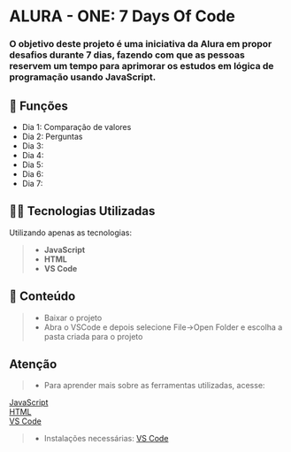 <h1>ALURA - ONE: 7 Days Of Code</h1>

<h3>O objetivo deste projeto é uma iniciativa da Alura em propor desafios durante 7 dias, fazendo com que as pessoas reservem um tempo para aprimorar os estudos em lógica de programação usando JavaScript.</h3>

## 🔧 Funções

- Dia 1: Comparação de valores
- Dia 2: Perguntas
- Dia 3:
- Dia 4:
- Dia 5:
- Dia 6:
- Dia 7:

## 👨‍💻 Tecnologias Utilizadas

Utilizando apenas as tecnologias:
> - **JavaScript**
> - **HTML**
> - **VS Code**

## 📜 Conteúdo

> - Baixar o projeto
> - Abra o VSCode e depois selecione File->Open Folder e escolha a pasta criada para o projeto

## Atenção ##

> - Para aprender mais sobre as ferramentas utilizadas, acesse:

<a href = "https://developer.mozilla.org/en-US/docs/Web/JavaScript">JavaScript</a></br>
<a href = "https://developer.mozilla.org/en-US/docs/Web/HTML">HTML</a></br>
<a href = "https://code.visualstudio.com/docs/getstarted/getting-started">VS Code</a></br>

> - Instalações necessárias:
<a href = "https://code.visualstudio.com/download">VS Code</a>